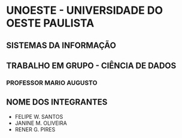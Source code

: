 # UNOESTE - UNIVERSIDADE DO OESTE PAULISTA
## SISTEMAS DA INFORMAÇÃO

## TRABALHO EM GRUPO - CIÊNCIA DE DADOS
### PROFESSOR MARIO AUGUSTO

## NOME DOS INTEGRANTES
* FELIPE W. SANTOS
* JANINE M. OLIVEIRA
* RENER G. PIRES























